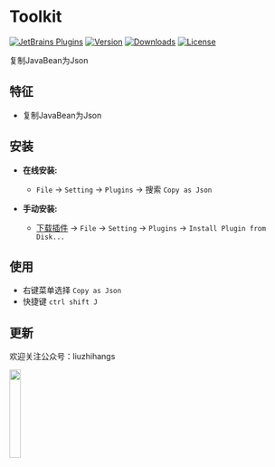 Toolkit
=======

[![JetBrains Plugins](https://img.shields.io/jetbrains/plugin/v/13606-copy-as-json.svg)](https://plugins.jetbrains.com/plugin/13606-copy-as-json)
[![Version](http://phpstorm.espend.de/badge/13606/version)](https://plugins.jetbrains.com/plugin/13606-copy-as-json/versions)
[![Downloads](https://img.shields.io/jetbrains/plugin/d/13606-copy-as-json.svg)](https://plugins.jetbrains.com/plugin/13606-copy-as-json)
[![License](https://img.shields.io/badge/license-MIT-red.svg)](https://github.com/liuzhihangs/copy-as-json/blob/master/LICENSE)


复制JavaBean为Json

特征
----

- 复制JavaBean为Json
    

安装
----
- **在线安装:**
  - `File` -> `Setting` -> `Plugins` -> 搜索 `Copy as Json`

- **手动安装:**
  - [下载插件](https://github.com/liuzhihangs/copy-as-json/releases) -> `File` -> `Setting` -> `Plugins` -> `Install Plugin from Disk...`

使用
----
- 右键菜单选择 `Copy as Json`
- 快捷键 `ctrl shift J`
            
更新
----

欢迎关注公众号：liuzhihangs


<img src="https://liuzhihang.com/oss/pic/wechat.jpg"  width="20%" height="20%" />


